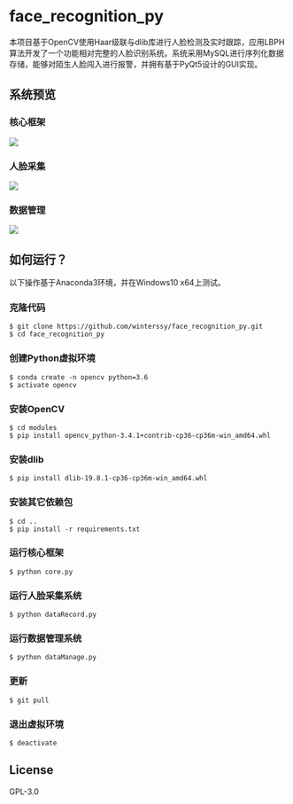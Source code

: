 # face_recognition_py
本项目基于OpenCV使用Haar级联与dlib库进行人脸检测及实时跟踪，应用LBPH算法开发了一个功能相对完整的人脸识别系统。系统采用MySQL进行序列化数据存储，能够对陌生人脸闯入进行报警，并拥有基于PyQt5设计的GUI实现。

## 系统预览
### 核心框架
![](https://github.com/kuronekonano/Face-Recognition-Based-Attendance-System/raw/master/images/CoreUI.png)
### 人脸采集
![](https://github.com/kuronekonano/Face-Recognition-Based-Attendance-System/raw/master/images/DataRecordUI.png)
### 数据管理
![](https://github.com/kuronekonano/Face-Recognition-Based-Attendance-System/raw/master/images/DataManageUI.png)

## 如何运行？
以下操作基于Anaconda3环境，并在Windows10 x64上测试。
### 克隆代码
```
$ git clone https://github.com/winterssy/face_recognition_py.git
$ cd face_recognition_py
```
### 创建Python虚拟环境
```
$ conda create -n opencv python=3.6
$ activate opencv
```
### 安装OpenCV
```
$ cd modules
$ pip install opencv_python-3.4.1+contrib-cp36-cp36m-win_amd64.whl
```
### 安装dlib
```
$ pip install dlib-19.8.1-cp36-cp36m-win_amd64.whl
```
### 安装其它依赖包
```
$ cd ..
$ pip install -r requirements.txt
```
### 运行核心框架
```
$ python core.py
```
### 运行人脸采集系统
```
$ python dataRecord.py
```
### 运行数据管理系统
```
$ python dataManage.py
```
### 更新
```
$ git pull
```
### 退出虚拟环境
```
$ deactivate
```

## License
GPL-3.0
